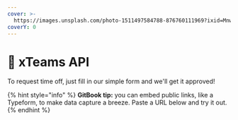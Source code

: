 ```yaml
---
cover: >-
  https://images.unsplash.com/photo-1511497584788-876760111969?ixid=MnwxMjA3fDB8MHxwaG90by1wYWdlfHx8fGVufDB8fHx8&ixlib=rb-1.2.1&auto=format&fit=crop&w=3432&q=80
coverY: 0
---
```


# 🔗 xTeams API

To request time off, just fill in our simple form and we'll get it approved!

{% hint style="info" %}
**GitBook tip:** you can embed public links, like a Typeform, to make data capture a breeze. Paste a URL below and try it out.
{% endhint %}
